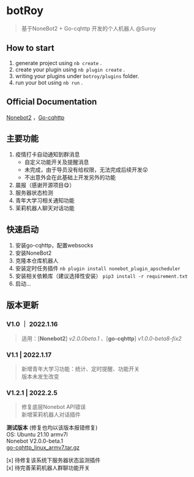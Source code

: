 # botRoy
> 基于NoneBot2 + Go-cqhttp 开发的个人机器人
> @Suroy

## How to start

1. generate project using `nb create` .
2. create your plugin using `nb plugin create` .
3. writing your plugins under `botroy/plugins` folder.
4. run your bot using `nb run` .

## Official Documentation
[Nonebot2](https://v2.nonebot.dev/) ，[Go-cqhttp](https://docs.go-cqhttp.org/)

## 主要功能

1. 疫情打卡自动通知到群消息
   + 自定义功能开关及提醒消息
   + 未完成，由于导员没有给权限，无法完成后续开发😲
   + 不出意外会在此基础上开发另外的功能
2. 晨报（感谢开源项目😋）
3. 服务器状态检测
4. 青年大学习相关通知功能
5. 茉莉机器人聊天对话功能

## 快速启动

1. 安装go-cqhttp，配置websocks
2. 安装NoneBot2
3. 克隆本仓库机器人
4. 安装定时任务插件 `nb plugin install nonebot_plugin_apscheduler`
5. 安装相关依赖库（建议选择性安装） `pip3 install -r requirement.txt`
6. 启动...


## 版本更新

### V1.0 ｜ 2022.1.16
> 适用：[**Nonebot2**] _v2.0.0beta.1_ 、[**go-cqhttp**] _v1.0.0-beta8-fix2_
> 

### V1.1 | 2022.1.17
> 新增青年大学习功能：统计、定时提醒、功能开关  
> 版本未发生改变


### V1.2.1 | 2022.2.5
> 修复底层Nonebot API错误  
> 新增茉莉机器人对话插件  

**测试版本** (修复也均以该版本报错修复)   
OS: Ubuntu 21.10 armv7l  
Nonebot V2.0.0-beta.1  
[go-cqhttp_linux_armv7.tar.gz](https://github.com/Mrs4s/go-cqhttp/releases/download/v1.0.0-beta8-fix2/go-cqhttp_linux_armv7.tar.gz)

[x] 待修复该系统下服务器状态监测插件  
[x] 待完善茉莉机器人群聊功能开关